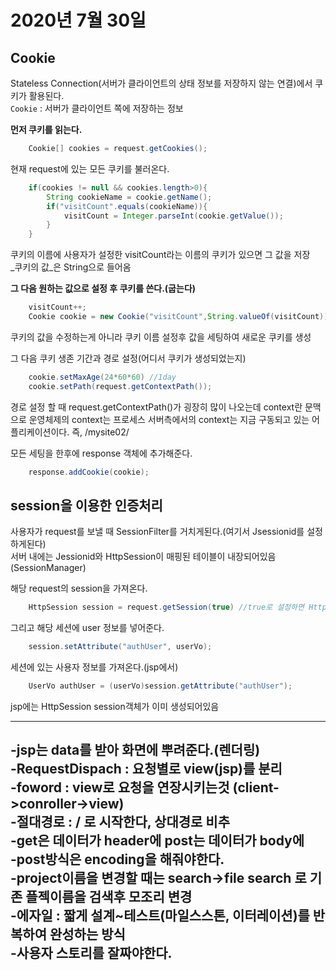 # 2020년 7월 30일

## Cookie

Stateless Connection(서버가 클라이언트의 상태 정보를 저장하지 않는 연결)에서
쿠키가 활용된다.  
`Cookie` : 서버가 클라이언트 쪽에 저장하는 정보  

**먼저 쿠키를 읽는다.**    

```java
	Cookie[] cookies = request.getCookies();
```
현재 request에 있는 모든 쿠키를 불러온다.

```java
	if(cookies != null && cookies.length>0){
		String cookieName = cookie.getName();
		if("visitCount".equals(cookieName)){
			visitCount = Integer.parseInt(cookie.getValue());
		}
	}
```
쿠키의 이름에 사용자가 설정한 visitCount라는 이름의 쿠키가 있으면
그 값을 저장  
_쿠키의 값_은 String으로 들어옴  

**그 다음 원하는 값으로 설정 후 쿠키를 쓴다.(굽는다)**

```java
	visitCount++;
	Cookie cookie = new Cookie("visitCount",String.valueOf(visitCount));
```
쿠키의 값을 수정하는게 아니라 쿠키 이름 설정후 값을 세팅하여 새로운 쿠키를 생성  

그 다음 쿠키 생존 기간과 경로 설정(어디서 쿠키가 생성되었는지)  

```java
	cookie.setMaxAge(24*60*60) //1day
	cookie.setPath(request.getContextPath());
```
경로 설정 할 때 request.getContextPath()가 굉장히 많이 나오는데 
context란 문맥으로 운영체제의 context는 프로세스 서버측에서의 context는 지금 구동되고 있는 어플리케이션이다. 즉, /mysite02/  

모든 세팅을 한후에 response 객체에 추가해준다.  

```java
	response.addCookie(cookie);
```

## session을 이용한 인증처리

사용자가 request를 보낼 때 SessionFilter를 거치게된다.(여기서 Jsessionid를 설정하게된다)  
서버 내에는 Jessionid와 HttpSession이 매핑된 테이블이 내장되어있음(SessionManager)  

해당 request의 session을 가져온다.  

```java
	HttpSession session = request.getSession(true) //true로 설정하면 HttpsSession객체로 가져옴
```
그리고 해당 세션에 user 정보를 넣어준다.  

```java
	session.setAttribute("authUser", userVo);
```

세션에 있는 사용자 정보를 가져온다.(jsp에서)

```java
	UserVo authUser = (userVo)session.getAttribute("authUser");
```
jsp에는 HttpSession session객체가 이미 생성되어있음
***

-jsp는 data를 받아 화면에 뿌려준다.(렌더링)  
-RequestDispach : 요청별로 view(jsp)를 분리  
-foword : view로 요청을 연장시키는것 (client->conroller->view)  
-절대경로 : / 로 시작한다, 상대경로 비추  
-get은 데이터가 header에 post는 데이터가 body에  
-post방식은 encoding을 해줘야한다.  
-project이름을 변경할 때는 search->file search 로 기존 플젝이름을 검색후 모조리 변경   
-에자일 : 짧게 설계~테스트(마일스스톤, 이터레이션)를 반복하여 완성하는 방식  
-사용자 스토리를 잘짜야한다.  
-
